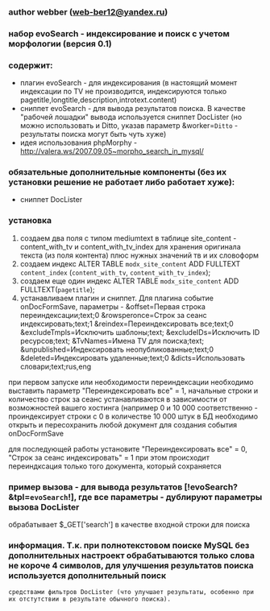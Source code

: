 ### author webber (web-ber12@yandex.ru)


### набор evoSearch - индексирование и поиск с учетом морфологии (версия 0.1)

### содержит:
- плагин evoSearch - для индексирования (в настоящий момент индексации по TV не производится, индексируются только pagetitle,longtitle,description,introtext.content)
- сниппет evoSearch - для вывода результатов поиска. В качестве "рабочей лошадки" вывода используется сниппет DocLister (но можно использовать и Ditto, указав параметр &worker=`Ditto` -  результаты поиска могут быть чуть хуже)
- идея использования phpMorphy - http://valera.ws/2007.09.05~morpho_search_in_mysql/


### обязательные дополнительные компоненты (без их установки решение не работает либо работает хуже):
- сниппет DocLister

### установка
 1. создаем два поля с типом mediumtext в таблице site_content - content_with_tv и content_with_tv_index для хранения оригинала текста  (из поля контента) плюс нужных значений тв и их словоформ 
 2. создаем индекс 
 ALTER TABLE `modx_site_content` ADD FULLTEXT `content_index` (`content_with_tv`, `content_with_tv_index`);
 3. создаем еще один индекс
 ALTER TABLE `modx_site_content` ADD FULLTEXT(`pagetitle`);
 4. устанавливаем плагин и сниппет. Для плагина событие onDocFormSave, 
 параметры  - &offset=Первая строка переиндексации;text;0 &rowsperonce=Строк за сеанс индексировать;text;1 &reindex=Переиндексировать все;text;0 &excludeTmpls=Исключить шаблоны;text; &excludeIDs=Исключить ID ресурсов;text; &TvNames=Имена TV для поиска;text; &unpublished=Индексировать неопубликованные;text;0 &deleted=Индексировать удаленные;text;0 &dicts=Использовать словари;text;rus,eng

при первом запуске или необходимости переиндексации необходимо выставить параметр "Переиндексировать все" = 1, начальные строки и количество строк за сеанс устанавливаются в зависимости от 
возможностей вашего хостинга (например 0 и 10 000 соответственно - проиндексирует строки с 0 в количестве 10 000 штук в БД
необходимо открыть и пересохранить любой документ для создания события onDocFormSave

для последующей работы установите "Переиндексировать все" = 0, "Строк за сеанс индексировать" = 1 
при этом происходит переиндксация только того документа, который сохраняется

### пример вызова - для вывода результатов [!evoSearch? &tpl=`evoSearch`!], где все параметры - дублируют параметры вызова DocLister
   обрабатывает $_GET['search'] в качестве входной строки для поиска 
   
### информация. Т.к. при полнотекстовом поиске MySQL без дополнительных настроект обрабатываются только слова не короче 4 символов, для улучшения результатов поиска используется дополнительный поиск
    средствами фильтров DocLister (что улучшает результаты, особенно при их отстутствии в результате обычного поиска).
	
	
